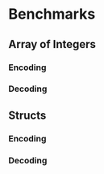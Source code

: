 # Benchmarks

<script setup>
import { resultLazy } from './benchmarks.js'
</script>

## Array of Integers

### Encoding

<BenchmarkReport :lazy-data="resultLazy('arr-u64-32-encode')" label="Encoding [u64; 32]" />

### Decoding

<BenchmarkReport :lazy-data="resultLazy('arr-u64-32-decode')" label="Decoding [u64; 32]" />

## Structs

### Encoding

<BenchmarkReport :lazy-data="resultLazy('struct-encode')" label="Encoding Struct" />

### Decoding

<BenchmarkReport :lazy-data="resultLazy('struct-decode')" label="Decoding Struct" />
